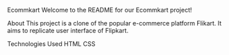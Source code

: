 Ecommkart
Welcome to the README for our Ecommkart project!

About This project is a clone of the popular e-commerce platform Flikart. It aims to replicate user interface of Flipkart.

Technologies Used
HTML
CSS
